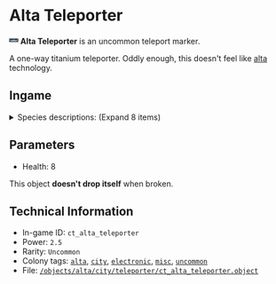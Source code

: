 # Alta Teleporter

<img src="https://raw.githubusercontent.com/Ceterai/Enternia/main/objects/alta/city/teleporter/icon.png" alt="Alta Teleporter icon" loading="lazy" height="16px" width="auto" /> **Alta Teleporter** is an uncommon teleport marker.

A one-way titanium teleporter. Oddly enough, this doesn't feel like [alta](https://ceterai.github.io/MyEnternia/Wiki/Tags/Alta) technology.

## Ingame

<details markdown="1"><summary>Species descriptions: (Expand 8 items)</summary>

- Alta: A city teleporter, this one is not alta tech, so I'm not sure of how it works.
- Apex: This ancient teleporter no longer appears to function.
- Avian: This dusty old teleporter doesn't appear to work.
- Floran: Teleporter isss quiet.
- Glitch: Intrigued. This broken teleporter looks ancient... How old could it possibly be?
- Human: This teleporter would take me to unknown lands, if it worked.
- Hylotl: This teleporter appears to have been broken for some time.
- Novakid: This ol' teleporter doesn't seem to be workin'.

</details>

## Parameters

- Health: 8

This object **doesn't drop itself** when broken.

## Technical Information

- In-game ID: `ct_alta_teleporter`
- Power: `2.5`
- Rarity: `Uncommon`
- Colony tags: [`alta`](https://ceterai.github.io/MyEnternia/Wiki/Tags/Alta), [`city`](https://ceterai.github.io/MyEnternia/Wiki/Tags/City), [`electronic`](https://ceterai.github.io/MyEnternia/Wiki/Tags/Electronic), [`misc`](https://ceterai.github.io/MyEnternia/Wiki/Tags/Misc), [`uncommon`](https://ceterai.github.io/MyEnternia/Wiki/Tags/Uncommon)
- File: [`/objects/alta/city/teleporter/ct_alta_teleporter.object`](https://github.com/Ceterai/Enternia/blob/main/objects/alta/city/teleporter/ct_alta_teleporter.object)
